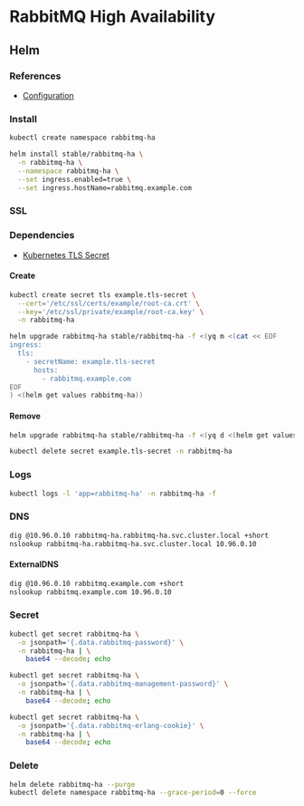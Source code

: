 # RabbitMQ High Availability

## Helm

### References

- [Configuration](https://github.com/helm/charts/tree/master/stable/rabbitmq-ha#configuration)

### Install

```sh
kubectl create namespace rabbitmq-ha
```

```sh
helm install stable/rabbitmq-ha \
  -n rabbitmq-ha \
  --namespace rabbitmq-ha \
  --set ingress.enabled=true \
  --set ingress.hostName=rabbitmq.example.com
```

### SSL

### Dependencies

- [Kubernetes TLS Secret](/k8s-tls-secret.md)

#### Create

```sh
kubectl create secret tls example.tls-secret \
  --cert='/etc/ssl/certs/example/root-ca.crt' \
  --key='/etc/ssl/private/example/root-ca.key' \
  -n rabbitmq-ha
```

```sh
helm upgrade rabbitmq-ha stable/rabbitmq-ha -f <(yq m <(cat << EOF
ingress:
  tls:
    - secretName: example.tls-secret
      hosts:
        - rabbitmq.example.com
EOF
) <(helm get values rabbitmq-ha))
```

#### Remove

```sh
helm upgrade rabbitmq-ha stable/rabbitmq-ha -f <(yq d <(helm get values rabbitmq-ha) ingress.tls)

kubectl delete secret example.tls-secret -n rabbitmq-ha
```

### Logs

```sh
kubectl logs -l 'app=rabbitmq-ha' -n rabbitmq-ha -f
```

### DNS

```sh
dig @10.96.0.10 rabbitmq-ha.rabbitmq-ha.svc.cluster.local +short
nslookup rabbitmq-ha.rabbitmq-ha.svc.cluster.local 10.96.0.10
```

#### ExternalDNS

```sh
dig @10.96.0.10 rabbitmq.example.com +short
nslookup rabbitmq.example.com 10.96.0.10
```

### Secret

```sh
kubectl get secret rabbitmq-ha \
  -o jsonpath='{.data.rabbitmq-password}' \
  -n rabbitmq-ha | \
    base64 --decode; echo

kubectl get secret rabbitmq-ha \
  -o jsonpath='{.data.rabbitmq-management-password}' \
  -n rabbitmq-ha | \
    base64 --decode; echo

kubectl get secret rabbitmq-ha \
  -o jsonpath='{.data.rabbitmq-erlang-cookie}' \
  -n rabbitmq-ha | \
    base64 --decode; echo
```

### Delete

```sh
helm delete rabbitmq-ha --purge
kubectl delete namespace rabbitmq-ha --grace-period=0 --force
```
